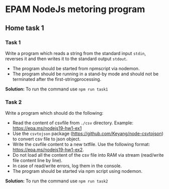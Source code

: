 # EPAM NodeJs metoring program

## Home task 1

### Task 1

Write a program which reads a string from the standard input `stdin`, reverses it and then writes it to the standard output `stdout`.
* The program should be started from npmscript via nodemon.
* The program should be running in a stand-by mode and should not be terminated after the first-stringprocessing.

**Solution:** To run the command use `npm run task1`

### Task 2

Write a program which should do the following:
* Read the content of csvfile from `./csv` directory. Example: https://epa.ms/nodejs19-hw1-ex1
* Use the `csvtojson` package (https://github.com/Keyang/node-csvtojson) to convert csv file to json object.
* Write the csvfile content to a new txtfile. Use the following format: https://epa.ms/nodejs19-hw1-ex2.
* Do not load all the content of the csv file into RAM via stream (read/write file content line by line).
* In case of read/write errors, log them in the console.
* The program should be started via npm script using nodemon.

**Solution:** To run the command use `npm run task2`
